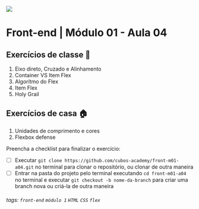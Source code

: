 ![](https://i.imgur.com/xG74tOh.png)

# Front-end | Módulo 01 - Aula 04

## Exercícios de classe 🏫

1. Eixo direto, Cruzado e Alinhamento
2. Container VS Item Flex
3. Algorítmo do Flex
4. Item Flex
5. Holy Grail

## Exercícios de casa 🏠

1. Unidades de comprimento e cores
2. Flexbox defense

Preencha a checklist para finalizar o exercício:

-   [ ] Executar `git clone https://github.com/cubos-academy/front-m01-a04.git` no terminal para clonar o repositório, ou clonar de outra maneira
-   [ ] Entrar na pasta do projeto pelo terminal executando `cd front-m01-a04` no terminal e executar `git checkout -b nome-da-branch` para criar uma branch nova ou criá-la de outra maneira

###### tags: `front-end` `módulo 1` `HTML` `CSS` `flex`
